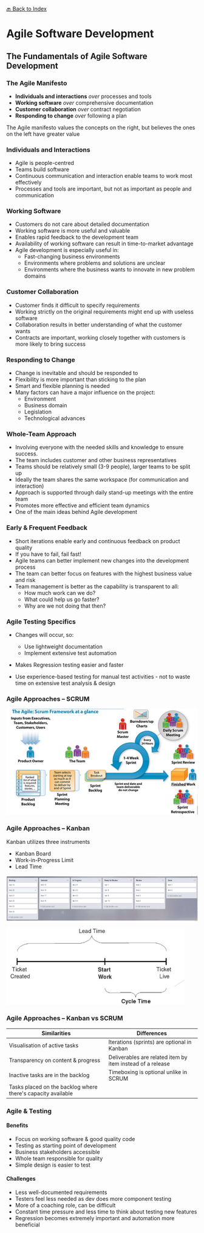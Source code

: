[🔙 Back to Index](../index.md)

# Agile Software Development

## The Fundamentals of Agile Software Development 
### The Agile Manifesto
* **Individuals and interactions** _over_ processes and tools 
* **Working software** _over_ comprehensive documentation
* **Customer collaboration** _over_ contract negotiation
* **Responding to change** _over_ following a plan 

The Agile manifesto values the concepts on the right, but believes the ones on the left have greater value

### Individuals and Interactions
* Agile is people-centred
* Teams build software
* Continuous communication and interaction enable teams to work most effectively
* Processes and tools are important, but not as important as people and communication

### Working Software
* Customers do not care about detailed documentation
* Working software is more useful and valuable
* Enables rapid feedback to the development team
* Availability of working software can result in time-to-market advantage
* Agile development is especially useful in:
  * Fast-changing business environments
  * Environments where problems and solutions are unclear
  * Environments where the business wants to innovate in new problem domains

### Customer Collaboration
* Customer finds it difficult to specify requirements
* Working strictly on the original requirements might end up with useless software
* Collaboration results in better understanding of what the customer wants
* Contracts are important, working closely together with customers is more likely to bring success

### Responding to Change
* Change is inevitable and should be responded to
* Flexibility is more important than sticking to the plan
* Smart and flexible planning is needed
* Many factors can have a major influence on the project:
  * Environment
  * Business domain
  * Legislation
  * Technological advances

### Whole-Team Approach
* Involving everyone with the needed skills and knowledge to ensure success.
* The team includes customer and other business representatives
* Teams should be relatively small (3-9 people), larger teams to be split up
* Ideally the team shares the same workspace (for communication and interaction)
* Approach is supported through daily stand-up meetings with the entire team
* Promotes more effective and efficient team dynamics
* One of the main ideas behind Agile development

### Early & Frequent Feedback
* Short iterations enable early and continuous feedback on product quality
* If you have to fail, fail fast!
* Agile teams can better implement new changes into the development process
* The team can better focus on features with the highest business value and risk
* Team management is better as the capability is transparent to all:
  * How much work can we do?
  * What could help us go faster?
  * Why are we not doing that then?

### Agile Testing Specifics
* Changes will occur, so:
  * Use lightweight documentation
  * Implement extensive test automation
* Makes Regression testing easier and faster

* Use experience-based testing for manual test activities - not to waste time on extensive test analysis & design

### Agile Approaches – SCRUM
![image9.png](assets/image9.png)


### Agile Approaches – Kanban
Kanban utilizes three instruments
- Kanban Board
- Work-in-Progress Limit
- Lead Time

![image10.png](assets/image10.png)

![image11.png](assets/image11.png)

### Agile Approaches – Kanban vs SCRUM
| **Similarities**                                             | **Differences**                                            |
|--------------------------------------------------------------|------------------------------------------------------------|
| Visualisation of active tasks                                | Iterations (sprints) are optional in Kanban                |
| Transparency on content & progress                           | Deliverables are related item by item instead of a release |
| Inactive tasks are in the backlog                            | Timeboxing is optional unlike in SCRUM                     |
| Tasks placed on the backlog where there's capacity available |                                                            |

### Agile & Testing
#### Benefits
* Focus on working software & good quality code
* Testing as starting point of development
* Business stakeholders accessible
* Whole team responsible for quality
* Simple design is easier to test

#### Challenges
* Less well-documented requirements
* Testers feel less needed as dev does more component testing
* More of a coaching role, can be difficult
* Constant time pressure and less time to think about testing new features
* Regression becomes extremely important and automation more beneficial


